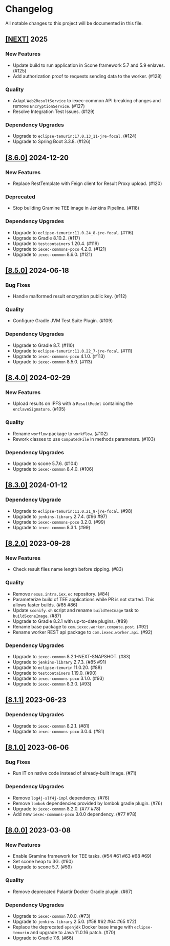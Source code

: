 # Changelog

All notable changes to this project will be documented in this file.

## [[NEXT]](https://github.com/iExecBlockchainComputing/tee-worker-post-compute/releases/tag/vNEXT) 2025

### New Features

- Update build to run application in Scone framework 5.7 and 5.9 enlaves. (#125)
- Add authorization proof to requests sending data to the worker. (#128)

### Quality

- Adapt `Web2ResultService` to iexec-common API breaking changes and remove `EncryptionService`. (#127)
- Resolve Integration Test Issues. (#129)

### Dependency Upgrades

- Upgrade to `eclipse-temurin:17.0.13_11-jre-focal`. (#124)
- Upgrade to Spring Boot 3.3.8. (#126)

## [[8.6.0]](https://github.com/iExecBlockchainComputing/tee-worker-post-compute/releases/tag/v8.6.0) 2024-12-20

### New Features

- Replace RestTemplate with Feign client for Result Proxy upload. (#120)

### Deprecated

- Stop building Gramine TEE image in Jenkins Pipeline. (#118)

### Dependency Upgrades

- Upgrade to `eclipse-temurin:11.0.24_8-jre-focal`. (#116)
- Upgrade to Gradle 8.10.2. (#117)
- Upgrade to `testcontainers` 1.20.4. (#119)
- Upgrade to `iexec-commons-poco` 4.2.0. (#121)
- Upgrade to `iexec-common` 8.6.0. (#121)

## [[8.5.0]](https://github.com/iExecBlockchainComputing/tee-worker-post-compute/releases/tag/v8.5.0) 2024-06-18

### Bug Fixes

- Handle malformed result encryption public key. (#112)

### Quality

- Configure Gradle JVM Test Suite Plugin. (#109)

### Dependency Upgrades

- Upgrade to Gradle 8.7. (#110)
- Upgrade to `eclipse-temurin:11.0.22_7-jre-focal`. (#111)
- Upgrade to `iexec-commons-poco` 4.1.0. (#113)
- Upgrade to `iexec-common` 8.5.0. (#113)

## [[8.4.0]](https://github.com/iExecBlockchainComputing/tee-worker-post-compute/releases/tag/v8.4.0) 2024-02-29

### New Features

- Upload results on IPFS with a `ResultModel` containing the `enclaveSignature`. (#105)

### Quality

- Rename `worflow` package to `workflow`. (#102)
- Rework classes to use `ComputedFile` in methods parameters. (#103)

### Dependency Upgrades

- Upgrade to scone 5.7.6. (#104)
- Upgrade to `iexec-common` 8.4.0. (#106)

## [[8.3.0]](https://github.com/iExecBlockchainComputing/tee-worker-post-compute/releases/tag/v8.3.0) 2024-01-12

### Dependency Upgrade

- Upgrade to `eclipse-temurin:11.0.21_9-jre-focal`. (#98)
- Upgrade to `jenkins-library` 2.7.4. (#96 #97)
- Upgrade to `iexec-commons-poco` 3.2.0. (#99)
- Upgrade to `iexec-common` 8.3.1. (#99)

## [[8.2.0]](https://github.com/iExecBlockchainComputing/tee-worker-post-compute/releases/tag/v8.2.0) 2023-09-28

### New Features

- Check result files name length before zipping. (#83)

### Quality

- Remove `nexus.intra.iex.ec` repository. (#84)
- Parameterize build of TEE applications while PR is not started. This allows faster builds. (#85 #86)
- Update `sconify.sh` script and rename `buildTeeImage` task to `buildSconeImage`. (#87)
- Upgrade to Gradle 8.2.1 with up-to-date plugins. (#89)
- Rename base package to `com.iexec.worker.compute.post`. (#92)
- Rename worker REST api package to `com.iexec.worker.api`. (#92)

### Dependency Upgrades

- Upgrade to `iexec-common` 8.2.1-NEXT-SNAPSHOT. (#83)
- Upgrade to `jenkins-library` 2.7.3. (#85 #91)
- Upgrade to `eclipse-temurin` 11.0.20. (#88)
- Upgrade to `testcontainers` 1.19.0. (#90)
- Upgrade to `iexec-commons-poco` 3.1.0. (#93)
- Upgrade to `iexec-common` 8.3.0. (#93)

## [[8.1.1]](https://github.com/iExecBlockchainComputing/tee-worker-post-compute/releases/tag/v8.1.1) 2023-06-23

### Dependency Upgrades

- Upgrade to `iexec-common` 8.2.1. (#81)
- Upgrade to `iexec-commons-poco` 3.0.4. (#81)

## [[8.1.0]](https://github.com/iExecBlockchainComputing/tee-worker-post-compute/releases/tag/v8.1.0) 2023-06-06

### Bug Fixes

- Run IT on native code instead of already-built image. (#71)

### Dependency Upgrades

- Remove `log4j-slf4j-impl` dependency. (#76)
- Remove `lombok` dependencies provided by lombok gradle plugin. (#76)
- Upgrade to `iexec-common` 8.2.0. (#77 #78)
- Add new `iexec-commons-poco` 3.0.0 dependency. (#77 #78)

## [[8.0.0]](https://github.com/iExecBlockchainComputing/tee-worker-post-compute/releases/tag/v8.0.0) 2023-03-08

### New Features

- Enable Gramine framework for TEE tasks. (#54 #61 #63 #68 #69)
- Set scone heap to 3G. (#60)
- Upgrade to scone 5.7. (#59)

### Quality

- Remove deprecated Palantir Docker Gradle plugin. (#67)

### Dependency Upgrades

- Upgrade to `iexec-common` 7.0.0. (#73)
- Upgrade to `jenkins-library` 2.5.0. (#58 #62 #64 #65 #72)
- Replace the deprecated `openjdk` Docker base image with `eclipse-temurin` and upgrade to Java 11.0.16 patch. (#70)
- Upgrade to Gradle 7.6. (#66)
